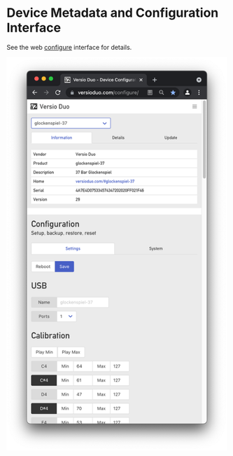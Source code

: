 # Device Metadata and Configuration Interface

See the web [configure](https://github.com/versioduo/configure) interface for details.

![Screenshot](screenshot.png?raw=true)
